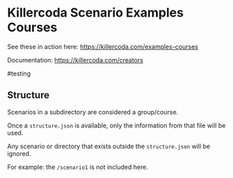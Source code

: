 # Killercoda Scenario Examples Courses

See these in action here: https://killercoda.com/examples-courses

Documentation: https://killercoda.com/creators

#testing


## Structure

Scenarios in a subdirectory are considered a group/course.

Once a `structure.json` is available, only the information from that file will be used.

Any scenario or directory that exists outside the `structure.json` will be ignored.

For example: the `/scenario1` is not included here.
